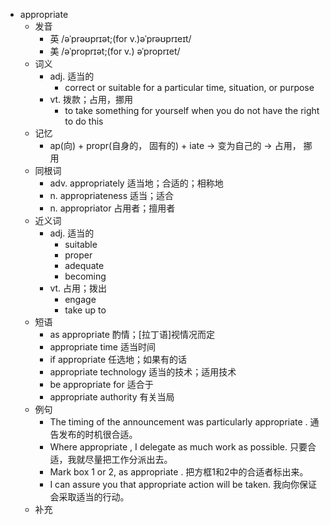 - appropriate
  - 发音
    - 英 /əˈprəʊprɪət;(for v.)əˈprəʊprɪeɪt/
    - 美 /əˈproprɪət;(for v.) əˈproprɪet/
  - 词义
    - adj. 适当的
      - correct or suitable for a particular time, situation, or purpose
    - vt. 拨款；占用，挪用
      - to take something for yourself when you do not have the right to do this
  - 记忆
    - ap(向) + propr(自身的， 固有的) + iate → 变为自己的 → 占用， 挪用
  - 同根词
    - adv. appropriately 适当地；合适的；相称地
    - n. appropriateness 适当；适合
    - n. appropriator 占用者；擅用者
  - 近义词
    - adj. 适当的
      - suitable
      - proper
      - adequate
      - becoming
    - vt. 占用；拨出
      - engage
      - take up to
  - 短语
    - as appropriate 酌情；[拉丁语]视情况而定
    - appropriate time 适当时间
    - if appropriate 任选地；如果有的话
    - appropriate technology 适当的技术；适用技术
    - be appropriate for 适合于
    - appropriate authority 有关当局
  - 例句
    - The timing of the announcement was particularly appropriate . 通告发布的时机很合适。
    - Where appropriate , I delegate as much work as possible. 只要合适，我就尽量把工作分派出去。
    - Mark box 1 or 2, as appropriate . 把方框1和2中的合适者标出来。
    - I can assure you that appropriate action will be taken. 我向你保证会采取适当的行动。
  - 补充